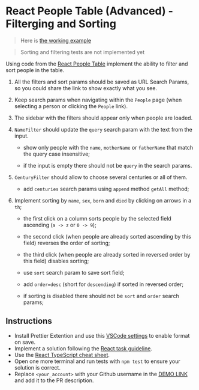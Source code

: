 # React People Table (Advanced) - Filterging and Sorting

> Here is [the working example](https://mate-academy.github.io/react_people-table-advanced/)

> Sorting and filtering tests are not implemented yet

Using code from the [React People Table](https://github.com/mate-academy/react_people-table-basics#react-people-table)
implement the ability to filter and sort people in the table.

1. All the filters and sort params should be saved as URL Search Params, so you could share the link to show exactly what you see.

1. Keep search params when navigating within the `People` page (when selecting a person or clicking the `People` link).

1. The sidebar with the filters should appear only when people are loaded.

1. `NameFilter` should update the `query` search param with the text from the input.

   - show only people with the `name`, `motherName` or `fatherName` that match the query case insensitive;

   - if the input is empty there should not be `query` in the search params.

1. `CenturyFilter` should allow to choose several centuries or all of them.

   - add `centuries` search params using `append` method `getAll` method;

1. Implement sorting by `name`, `sex`, `born` and `died` by clicking on arrows in a `th`;

   - the first click on a column sorts people by the selected field ascending (`a -> z` or `0 -> 9`);

   - the second click (when people are already sorted ascending by this field) reverses the order of sorting;

   - the third click (when people are already sorted in reversed order by this field) disables sorting;

   - use `sort` search param to save sort field;

   - add `order=desc` (short for `descending`) if sorted in reversed order;
   - if sorting is disabled there should not be `sort` and `order` search params;

## Instructions

- Install Prettier Extention and use this [VSCode settings](https://mate-academy.github.io/fe-program/tools/vscode/settings.json) to enable format on save.
- Implement a solution following the [React task guideline](https://github.com/mate-academy/react_task-guideline#react-tasks-guideline).
- Use the [React TypeScript cheat sheet](https://mate-academy.github.io/fe-program/js/extra/react-typescript).
- Open one more terminal and run tests with `npm test` to ensure your solution is correct.
- Replace `<your_account>` with your Github username in the [DEMO LINK](https://<your_account>.github.io/react_people-table-advanced/) and add it to the PR description.
